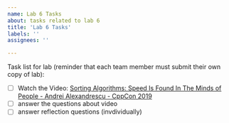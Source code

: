 ```yaml
---
name: Lab 6 Tasks
about: tasks related to lab 6
title: 'Lab 6 Tasks'
labels: ''
assignees: ''

---
```



Task list for lab (reminder that each team member must submit their own copy of lab):

- [ ] Watch the Video: [Sorting Algorithms: Speed Is Found In The Minds of People - Andrei Alexandrescu - CppCon 2019](https://www.youtube.com/watch?v=FJJTYQYB1JQ)
- [ ] answer the questions about video
- [ ] answer reflection questions (invdividually)
